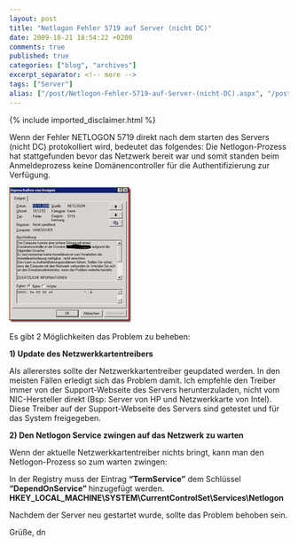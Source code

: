 ```yaml
---
layout: post
title: "Netlogon Fehler 5719 auf Server (nicht DC)"
date: 2009-10-21 18:54:22 +0200
comments: true
published: true
categories: ["blog", "archives"]
excerpt_separator: <!-- more -->
tags: ["Server"]
alias: ["/post/Netlogon-Fehler-5719-auf-Server-(nicht-DC).aspx", "/post/netlogon-fehler-5719-auf-server-(nicht-dc).aspx"]
---
```

<!-- more -->
{% include imported_disclaimer.html %}
<p>Wenn der Fehler NETLOGON 5719 direkt nach dem starten des Servers (nicht DC) protokolliert wird, bedeutet das folgendes: Die Netlogon-Prozess hat stattgefunden bevor das Netzwerk bereit war und somit standen beim Anmeldeprozess keine Domänencontroller für die Authentifizierung zur Verfügung.</p>  <p><a href="/assets/image_78.png" target="_blank"><img style="border-bottom: 0px; border-left: 0px; display: inline; border-top: 0px; border-right: 0px" title="image" border="0" alt="image" src="/assets/image_thumb_78.png" width="220" height="244" /></a></p>  <p>Es gibt 2 Möglichkeiten das Problem zu beheben:</p>  <p><strong>1) Update des Netzwerkkartentreibers</strong></p>  <p>Als allererstes sollte der Netzwerkkartentreiber geupdated werden. In den meisten Fällen erledigt sich das Problem damit. Ich empfehle den Treiber immer von der Support-Webseite des Servers herunterzuladen, nicht vom NIC-Hersteller direkt (Bsp: Server von HP und Netzwerkkarte von Intel). Diese Treiber auf der Support-Webseite des Servers sind getestet und für das System freigegeben.</p>  <p><strong>2) Den Netlogon Service zwingen auf das Netzwerk zu warten</strong></p>  <p>Wenn der aktuelle Netzwerkkartentreiber nichts bringt, kann man den Netlogon-Prozess so zum warten zwingen:</p>  <p>In der Registry muss der Eintrag <strong>“TermService”</strong> dem Schlüssel <strong>“DependOnService” </strong>hinzugefügt werden.    <br /><strong>HKEY_LOCAL_MACHINE\SYSTEM\CurrentControlSet\Services\Netlogon</strong></p>  <p>Nachdem der Server neu gestartet wurde, sollte das Problem behoben sein.</p>  <p>Grüße, dn</p>
